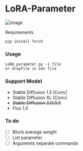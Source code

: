 # LoRA-Parameter
![image](https://github.com/user-attachments/assets/a10781f1-4357-4bf1-b0bb-96eb7de63d75)

Requirements
```
pip install Torch
```

### Usage
```
LoRA_parameter.py -i file
or dropfile in bat file
```

### Support Model
- Stable Diffusion 1.5 [Conv]
- Stable Diffusion XL [Conv]
- ~~Stable Diffusion 3.0/3.5~~
- Flux 1.0

### To do 
- [ ] Block average weight
- [ ] List parameter
- [ ] Arguments separate commands
